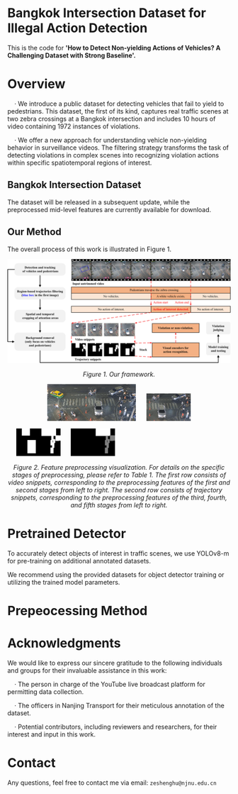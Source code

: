 # Bangkok Intersection Dataset for Illegal Action Detection
This is the code for
**'How to Detect Non-yielding Actions of Vehicles?  A Challenging Dataset with Strong Baseline'.**

# Overview

&nbsp;&nbsp;&nbsp;&nbsp;· We introduce a public dataset for detecting vehicles that fail to yield to pedestrians. This dataset, the first of its kind, captures real traffic scenes at two zebra crossings at a Bangkok intersection and includes 10 hours of video containing 1972 instances of violations.

&nbsp;&nbsp;&nbsp;&nbsp;· We offer a new approach for understanding vehicle non-yielding behavior in surveillance videos. The filtering strategy transforms the task of detecting violations in complex scenes into recognizing violation actions within specific spatiotemporal regions of interest.

## Bangkok Intersection Dataset

The dataset will be released in a subsequent update, while the preprocessed mid-level features are currently available for download.

## Our Method

The overall process of this work is illustrated in Figure 1.

<p align="center">
  <img src="demo/overall_framework.jpg" alt="Figure 1. Our framework" width="1000"/>
</p>
 <p align="center">
  <em>Figure 1. Our framework.</em>
</p>

 <p align="center">
  <img src="demo/stage_1_rgb.gif" alt="Original video snippets" width="200"/>
  &nbsp;&nbsp;&nbsp;&nbsp;
  <img src="demo/stage_2_rgb.gif" alt="Stage #2" width="100"/>
</p>
 <p align="center">

  &nbsp;&nbsp;&nbsp;&nbsp;
  <img src="demo/stage_4_tra.gif" alt="Stage #4" width="100"/>
  &nbsp;&nbsp;&nbsp;&nbsp;
  <img src="demo/stage_5_tra.gif" alt="Stage #5" width="100"/>
</p>
 <p align="center">
  <em>Figure 2. Feature preprocessing visualization. For details on the specific stages of preprocessing, please refer to Table 1.</em>
  <em>The first row consists of video snippets, corresponding to the preprocessing features of the first and second stages from left to right.</em>
  <em>The second row consists of trajectory snippets, corresponding to the preprocessing features of the third, fourth, and fifth stages from left to right.</em>
</p>

# Pretrained Detector

To accurately detect objects of interest in traffic scenes, we use YOLOv8-m for pre-training on additional annotated datasets.

We recommend using the provided datasets for object detector training or utilizing the trained model parameters.

# Prepeocessing Method


# Acknowledgments

We would like to express our sincere gratitude to the following individuals and groups for their invaluable assistance in this work:

&nbsp;&nbsp;&nbsp;&nbsp;· The person in charge of the YouTube live broadcast platform for permitting data collection.

&nbsp;&nbsp;&nbsp;&nbsp;· The officers in Nanjing Transport for their meticulous annotation of the dataset.

&nbsp;&nbsp;&nbsp;&nbsp;· Potential contributors, including reviewers and researchers, for their interest and input in this work.

# Contact

Any questions, feel free to contact me via email: `zeshenghu@njnu.edu.cn`
